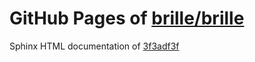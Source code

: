 GitHub Pages of [brille/brille](https://github.com/brille/brille.git)
======================================
Sphinx HTML documentation of [3f3adf3f](https://github.com/brille/brille/tree/3f3adf3f54f10e0322aec2408d134e14cfbda3a5)
